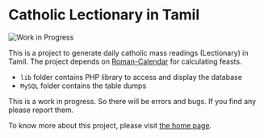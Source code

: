 # Catholic Lectionary in Tamil

![Work in Progress](http://i.imgur.com/VtO3cxF.jpg)

This is a project to generate daily catholic mass readings (Lectionary) in Tamil. The project depends on [Roman-Calendar](https://github.com/jayarathina/Roman-Calendar) for calculating feasts. 

* `lib` folder contains PHP library to access and display the database
* `MySQL` folder contains the table dumps

This is a work in progress. So there will be errors and bugs. If you find any please report them.

To know more about this project, please visit [the home page](http://lectionary.madharasan.com).